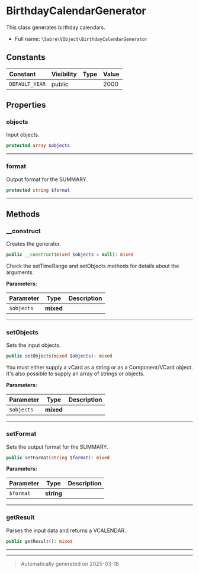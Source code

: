 
# BirthdayCalendarGenerator

This class generates birthday calendars.



* Full name: `\Sabre\VObject\BirthdayCalendarGenerator`


## Constants

| Constant | Visibility | Type | Value |
|:---------|:-----------|:-----|:------|
|`DEFAULT_YEAR`|public| |2000|

## Properties


### objects

Input objects.

```php
protected array $objects
```






***

### format

Output format for the SUMMARY.

```php
protected string $format
```






***

## Methods


### __construct

Creates the generator.

```php
public __construct(mixed $objects = null): mixed
```

Check the setTimeRange and setObjects methods for details about the
arguments.






**Parameters:**

| Parameter | Type | Description |
|-----------|------|-------------|
| `$objects` | **mixed** |  |





***

### setObjects

Sets the input objects.

```php
public setObjects(mixed $objects): mixed
```

You must either supply a vCard as a string or as a Component/VCard object.
It's also possible to supply an array of strings or objects.






**Parameters:**

| Parameter | Type | Description |
|-----------|------|-------------|
| `$objects` | **mixed** |  |





***

### setFormat

Sets the output format for the SUMMARY.

```php
public setFormat(string $format): mixed
```








**Parameters:**

| Parameter | Type | Description |
|-----------|------|-------------|
| `$format` | **string** |  |





***

### getResult

Parses the input data and returns a VCALENDAR.

```php
public getResult(): mixed
```












***


***
> Automatically generated on 2025-03-18
